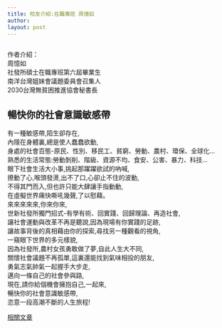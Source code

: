 ```yaml
---
title: 校友介紹:在職專班 周憶如
author: 
layout: post
---
```


<span class="image left"><img src="{{ 'assets/images/alumni/zhou01.jpg' | relative_url }}" alt="" /></span>

作者介紹：  
周憶如  
社發所碩士在職專班第六屆畢業生  
南洋台灣姐妹會議題委員會召集人  
2030台灣無貧困推進協會秘書長

## 暢快你的社會意識敏感帶

有一種敏感帶,陌生卻存在,  
內隱在身體裏,總是使人蠢蠢欲動,  
身處的社會百態-原民、性別、移民工、貧窮、勞動、農村、環保、全球化...  
熟悉的生活常態:勞動剝削、階級、資源不均、食安、公害、暴力、科技...  
眼下社會生活大小事,挑起那躍躍欲試的吶喊,  
撩動了心,喉頭發燙,出不了口,心卻止不住的波動,  
不得其門而入,但也許只能大肆讓手指動動,  
在虛擬世界痛快嘶吼幾聲,了以慰藉。  
來來來來來,你來你來,  
世新社發所獨門招式-有學有術、回實踐、回歸理論、再造社會,  
讓社會運動與改革不再是聽說,因為現場有你實踐的足跡,  
讓故事背後的真相藉由你的探索,尋找另一種觀看的視角,  
一窺眼下世界的多元樣貌,  
因為社發所,農村女孩勇敢做了夢,自此人生大不同,  
關懷社會議題不再孤單,這裏還能找到氣味相投的朋友,  
勇氣志氣帥氣一起握手大步走,  
邁向一條自己的社會參與路,  
現在,請你給個機會擁抱自己,一起來,  
暢快你的社會意識敏感帶,  
恣意一段高潮不斷的人生旅程!

[相關文章](http://www.coolloud.org.tw/tag/%E5%91%A8%E6%86%B6%E5%A6%82)